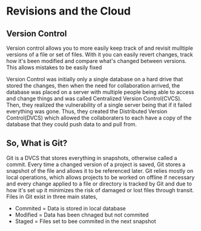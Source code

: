 # Revisions and the Cloud

## Version Control

Version control allows you to more easily keep track of and revisit mulltiple versions of a file or set of files. With it you can easily revert changes, track how it's been modified and compare what's changed between versions. This allows mistakes to be easily fixed

Version Control was initially only a single database on a hard drive that stored the changes, then when the need for collaboration arrived, the database was placed on a server with multiple people being able to access and change things and was called Centralized Version Control(CVCS).
Then, they realized the vulnerability of a single server being that if it failed everything was gone. Thus, they created the Distributed Version Control(DVCS) which allowed the collaboraters to each have a copy of the database that they could push data to and pull from.

## So, What is Git?

Git is a DVCS that stores everything in snapshots, otherwise called a commit. Every time a changed version of a project is saved, Git stores a snapshot of the file and allows it to be referenced later. Git relies mostly on local operations, which allows projects to be worked on offline if necessary and every change applied to a file or directory is tracked by Git and due to how it's set up it minimizes the risk of damaged or lost files through transit.
Files in Git exist in three main states,

- Commited = Data is stored in local database
- Modified = Data has been chnaged but not commited
- Staged = Files set to bee commited in the next snapshot
